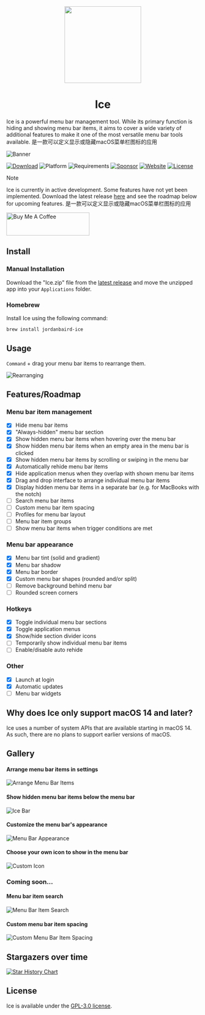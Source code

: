 <div align="center">
    <img src="Ice/Assets.xcassets/AppIcon.appiconset/icon_256x256.png" width=200 height=200>
    <h1>Ice</h1>
</div>

Ice is a powerful menu bar management tool. While its primary function is hiding and showing menu bar items, it aims to cover a wide variety of additional features to make it one of the most versatile menu bar tools available.
是一款可以定义显示或隐藏macOS菜单栏图标的应用

![Banner](https://github.com/jordanbaird/Ice/assets/90936861/e256575b-880c-49ee-90a1-b6eabd4a7868)

[![Download](https://img.shields.io/badge/download-latest-brightgreen?style=flat-square)](https://github.com/jordanbaird/Ice/releases/latest)
![Platform](https://img.shields.io/badge/platform-macOS-blue?style=flat-square)
![Requirements](https://img.shields.io/badge/requirements-macOS%2014%2B-fa4e49?style=flat-square)
[![Sponsor](https://img.shields.io/badge/Sponsor%20%E2%9D%A4%EF%B8%8F-8A2BE2?style=flat-square)](https://github.com/sponsors/jordanbaird)
[![Website](https://img.shields.io/badge/Website-015FBA?style=flat-square)](https://icemenubar.app)
[![License](https://img.shields.io/github/license/jordanbaird/Ice?style=flat-square)](LICENSE)

> [!NOTE]
> Ice is currently in active development. Some features have not yet been implemented. Download the latest release [here](https://github.com/jordanbaird/Ice/releases/latest) and see the roadmap below for upcoming features. 
是一款可以定义显示或隐藏macOS菜单栏图标的应用
<a href="https://www.buymeacoffee.com/jordanbaird" target="_blank">
    <img src="https://cdn.buymeacoffee.com/buttons/v2/default-yellow.png" alt="Buy Me A Coffee" style="height: 60px !important;width: 217px !important;">
</a>

## Install

### Manual Installation

Download the "Ice.zip" file from the [latest release](https://github.com/jordanbaird/Ice/releases/latest) and move the unzipped app into your `Applications` folder.

### Homebrew

Install Ice using the following command:

```sh
brew install jordanbaird-ice
```

## Usage

`Command` + drag your menu bar items to rearrange them.

![Rearranging](Resources/rearranging.gif)

## Features/Roadmap

### Menu bar item management

- [x] Hide menu bar items
- [x] "Always-hidden" menu bar section
- [x] Show hidden menu bar items when hovering over the menu bar
- [x] Show hidden menu bar items when an empty area in the menu bar is clicked
- [x] Show hidden menu bar items by scrolling or swiping in the menu bar
- [x] Automatically rehide menu bar items
- [x] Hide application menus when they overlap with shown menu bar items
- [x] Drag and drop interface to arrange individual menu bar items
- [x] Display hidden menu bar items in a separate bar (e.g. for MacBooks with the notch)
- [ ] Search menu bar items
- [ ] Custom menu bar item spacing
- [ ] Profiles for menu bar layout
- [ ] Menu bar item groups
- [ ] Show menu bar items when trigger conditions are met

### Menu bar appearance

- [x] Menu bar tint (solid and gradient)
- [x] Menu bar shadow
- [x] Menu bar border
- [x] Custom menu bar shapes (rounded and/or split)
- [ ] Remove background behind menu bar
- [ ] Rounded screen corners

### Hotkeys

- [x] Toggle individual menu bar sections
- [x] Toggle application menus
- [x] Show/hide section divider icons
- [ ] Temporarily show individual menu bar items
- [ ] Enable/disable auto rehide

### Other

- [x] Launch at login
- [x] Automatic updates
- [ ] Menu bar widgets

## Why does Ice only support macOS 14 and later?

Ice uses a number of system APIs that are available starting in macOS 14. As such, there are no plans to support earlier versions of macOS.

## Gallery

#### Arrange menu bar items in settings
![Arrange Menu Bar Items](https://github.com/user-attachments/assets/c2f4a3e2-f58e-45a0-b648-5f0af8fb84c0)

#### Show hidden menu bar items below the menu bar
![Ice Bar](https://github.com/user-attachments/assets/f1429589-6186-4e1b-8aef-592219d49b9b)

#### Customize the menu bar's appearance
![Menu Bar Appearance](https://github.com/user-attachments/assets/8c22c185-c3d2-49bb-971e-e1fc17df04b3)

#### Choose your own icon to show in the menu bar
![Custom Icon](https://github.com/user-attachments/assets/2f3668c1-9b48-46de-98e7-74bf9ff4fcce)

### Coming soon...

#### Menu bar item search
![Menu Bar Item Search](https://github.com/user-attachments/assets/ceca6fc6-4695-4a5c-ad64-3d92ce0dc234)

#### Custom menu bar item spacing
![Custom Menu Bar Item Spacing](https://github.com/user-attachments/assets/b196aa7e-184a-4d4c-b040-502f4aae40a6)

## Stargazers over time

[![Star History Chart](https://api.star-history.com/svg?repos=jordanbaird/Ice&type=Date)](https://star-history.com/#jordanbaird/Ice&Date)

## License

Ice is available under the [GPL-3.0 license](LICENSE).
